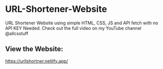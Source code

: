 # URL-Shortener-Website
URL Shortener Website using simple HTML, CSS, JS and API fetch with no API KEY Needed. Check out the full video on my YouTube channel @allcsstuff

## View the Website: 
https://urllshortner.netlify.app/
